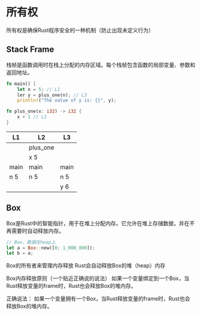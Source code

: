 # 所有权

所有权是确保Rust程序安全的一种机制（防止出现未定义行为）

## Stack Frame

栈帧是函数调用时在栈上分配的内存区域。每个栈帧包含函数的局部变量、参数和返回地址。

```rust
fn main() {
    let n = 5; // L1
    ler y = plus_one(n); // L3
    println!("The value of y is: {}", y);

fn plus_one(x: i32) -> i32 {
    x + 1 // L2
}
```

| L1   | L2       | L3   |
|------|----------|------|
|      | plus_one |      |
|      | x 5      |      |
| main | main     | main |
| n 5  | n 5      | n 5  |
|      |          | y 6  |

## Box

Box是Rust中的智能指针，用于在堆上分配内存。它允许在堆上存储数据，并在不再需要时自动释放内存。

```rust
// Box，数据在heap上
let a = Box::new([0; 1_000_000]);
let b = a;
```

Box的所有者来管理内存释放
Rust会自动释放Box的堆（heap）内存

Box内存释放原则（一个贴近正确说的说法）
如果一个变量绑定到一个Box，当Rust释放变量的frame时，Rust也会释放Box的堆内存。

正确说法：
如果一个变量拥有一个Box，当Rust释放变量的frame时，Rust也会释放Box的堆内存。
